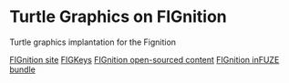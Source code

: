 # Turtle Graphics on FIGnition
Turtle graphics implantation for the Fignition

[FIGnition site](https://sites.google.com/site/libby8dev/fignition)
[FIGKeys](https://sites.google.com/site/libby8dev/figkeys)
[FIGnition open-sourced content](https://github.com/Snial/FIGnition)
[FIGnition inFUZE bundle](https://uk.rs-online.com/web/p/single-board-computers/7755003/)